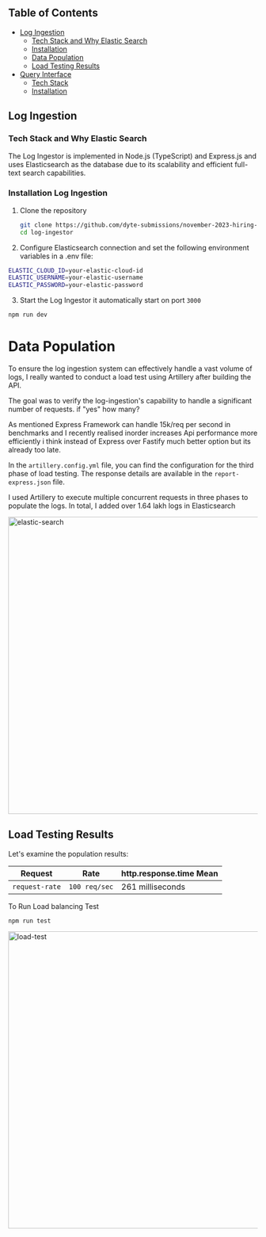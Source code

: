 ## Table of Contents
- [Log Ingestion](#log-ingestion)
    - [Tech Stack and Why Elastic Search](#tech-stack-and-why-elastic-search)
    - [Installation](#installation-log-ingestion)
    - [Data Population](#data-population)
    - [Load Testing Results](#load-testing-results)
- [Query Interface](#query-interface)
  - [Tech Stack](#tech-stack)
  - [Installation](#install-query-intenface)

## Log Ingestion

### Tech Stack and Why Elastic Search  
The Log Ingestor is implemented in Node.js (TypeScript) and Express.js and uses Elasticsearch as the database due to its scalability and efficient full-text search capabilities.

### Installation Log Ingestion
1. Clone the repository
   ```bash
   git clone https://github.com/dyte-submissions/november-2023-hiring-0xVikasRushi
   cd log-ingestor
    ```
2. Configure Elasticsearch connection and set the following environment variables in a .env file: 

```bash
ELASTIC_CLOUD_ID=your-elastic-cloud-id
ELASTIC_USERNAME=your-elastic-username
ELASTIC_PASSWORD=your-elastic-password
```

3. Start the Log Ingestor it automatically start on port `3000`
```bash
npm run dev
```

# Data Population

To ensure the log ingestion system can effectively handle a vast volume of logs, I really wanted to conduct a load test using Artillery after building the API. 

The goal was to verify the log-ingestion's capability to handle a significant number of requests. if "yes" how many?

As mentioned Express Framework can handle 15k/req per second in benchmarks and I recently realised inorder increases Api performance more efficiently i think instead of Express over Fastify much better option but its already too late.

In the `artillery.config.yml` file, you can find the configuration for the third phase of load testing. The response details are available in the `report-express.json` file.

I used Artillery to execute multiple concurrent requests in three phases to populate the logs. In total, I added over 1.64 lakh logs in Elasticsearch

<img alt="elastic-search" src="https://github.com/dyte-submissions/november-2023-hiring-0xVikasRushi/assets/88543171/122eda63-1313-49b3-83ef-379b259f8723" width="600">




## Load Testing Results

Let's examine the population results:

| Request         | Rate           | http.response.time Mean   |
| ------------------ | -------------- | -------------------------- |
| `request-rate`    | `100 req/sec`  | 261 milliseconds           |


To Run Load balancing Test 
```
npm run test
```


<img alt="load-test" src="https://github.com/dyte-submissions/november-2023-hiring-0xVikasRushi/assets/88543171/5ad138dc-f547-436f-93f6-7b47de714a75" width="600">











